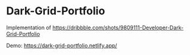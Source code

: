 # Dark-Grid-Portfolio
Implementation of https://dribbble.com/shots/9809111-Developer-Dark-Grid-Portfolio

Demo: https://dark-grid-portfolio.netlify.app/
